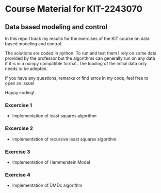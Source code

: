 # Course Material for KIT-2243070
## Data based modeling and control
In this repo I track my results for the exercises of the KIT course on data based modeling and control.

The solutions are coded in python. To run and test them I rely on some data provided by the professor but the algorithms can generally run on any data if it is in a numpy compatible format.
The loading of the initial data only needs to be adepted.

If you have any questions, remarks or find erros in my code, feel free to open an issue!

Happy coding!

### Excercise 1
- Implementation of least squares algorithm


### Excercise 2
- Implementation of recursive least squares algorithm

### Exercise 3
- Implementation of Hammerstein Model

### Exercise 4 
- Implementation of DMDc algorithm